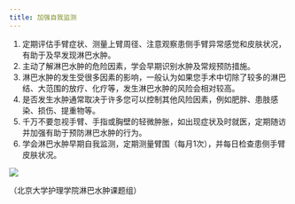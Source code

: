 ```yaml
---
title: 加强自我监测
---
```


1.	定期评估手臂症状、测量上臂周径、注意观察患侧手臂异常感觉和皮肤状况，有助于及早发现淋巴水肿。
2.	主动了解淋巴水肿的危险因素，学会早期识别水肿及常规预防措施。
3.	淋巴水肿的发生受很多因素的影响，一般认为如果您手术中切除了较多的淋巴结、大范围的放疗、化疗等，发生淋巴水肿的风险会相对较高。
4.	是否发生水肿通常取决于许多您可以控制其他风险因素，例如肥胖、患肢感染、损伤、提重物等。
5.	千万不要忽视手臂、手指或胸壁的轻微肿胀，如出现症状及时就医，定期随访并加强有助于预防淋巴水肿的行为。
6.	学会淋巴水肿早期自我监测，定期测量臂围（每月1次），并每日检查患侧手臂皮肤状况。

![](/images/3/3-1-1.jpg)

（北京大学护理学院淋巴水肿课题组）